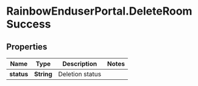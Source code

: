 # RainbowEnduserPortal.DeleteRoomSuccess

## Properties

Name | Type | Description | Notes
------------ | ------------- | ------------- | -------------
**status** | **String** | Deletion status | 


